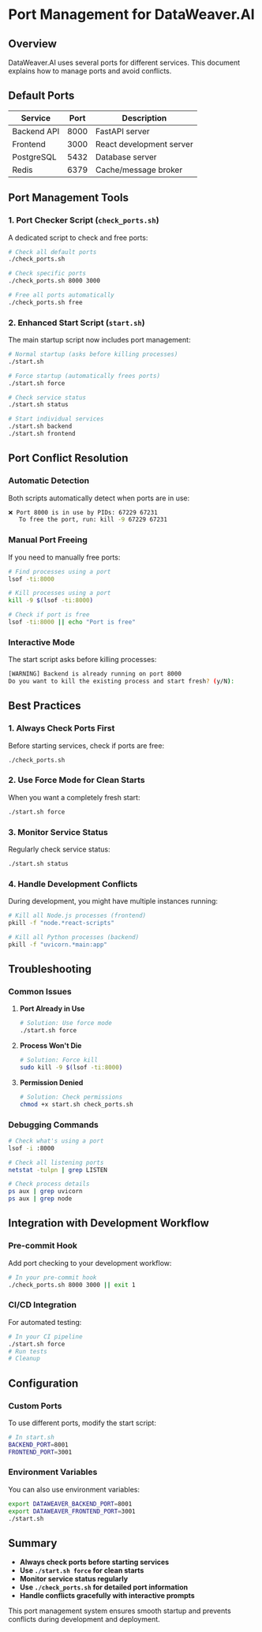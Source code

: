 # Port Management for DataWeaver.AI

## Overview

DataWeaver.AI uses several ports for different services. This document explains how to manage ports and avoid conflicts.

## Default Ports

| Service | Port | Description |
|---------|------|-------------|
| Backend API | 8000 | FastAPI server |
| Frontend | 3000 | React development server |
| PostgreSQL | 5432 | Database server |
| Redis | 6379 | Cache/message broker |

## Port Management Tools

### 1. Port Checker Script (`check_ports.sh`)

A dedicated script to check and free ports:

```bash
# Check all default ports
./check_ports.sh

# Check specific ports
./check_ports.sh 8000 3000

# Free all ports automatically
./check_ports.sh free
```

### 2. Enhanced Start Script (`start.sh`)

The main startup script now includes port management:

```bash
# Normal startup (asks before killing processes)
./start.sh

# Force startup (automatically frees ports)
./start.sh force

# Check service status
./start.sh status

# Start individual services
./start.sh backend
./start.sh frontend
```

## Port Conflict Resolution

### Automatic Detection

Both scripts automatically detect when ports are in use:

```bash
❌ Port 8000 is in use by PIDs: 67229 67231
   To free the port, run: kill -9 67229 67231
```

### Manual Port Freeing

If you need to manually free ports:

```bash
# Find processes using a port
lsof -ti:8000

# Kill processes using a port
kill -9 $(lsof -ti:8000)

# Check if port is free
lsof -ti:8000 || echo "Port is free"
```

### Interactive Mode

The start script asks before killing processes:

```bash
[WARNING] Backend is already running on port 8000
Do you want to kill the existing process and start fresh? (y/N):
```

## Best Practices

### 1. Always Check Ports First

Before starting services, check if ports are free:

```bash
./check_ports.sh
```

### 2. Use Force Mode for Clean Starts

When you want a completely fresh start:

```bash
./start.sh force
```

### 3. Monitor Service Status

Regularly check service status:

```bash
./start.sh status
```

### 4. Handle Development Conflicts

During development, you might have multiple instances running:

```bash
# Kill all Node.js processes (frontend)
pkill -f "node.*react-scripts"

# Kill all Python processes (backend)
pkill -f "uvicorn.*main:app"
```

## Troubleshooting

### Common Issues

1. **Port Already in Use**
   ```bash
   # Solution: Use force mode
   ./start.sh force
   ```

2. **Process Won't Die**
   ```bash
   # Solution: Force kill
   sudo kill -9 $(lsof -ti:8000)
   ```

3. **Permission Denied**
   ```bash
   # Solution: Check permissions
   chmod +x start.sh check_ports.sh
   ```

### Debugging Commands

```bash
# Check what's using a port
lsof -i :8000

# Check all listening ports
netstat -tulpn | grep LISTEN

# Check process details
ps aux | grep uvicorn
ps aux | grep node
```

## Integration with Development Workflow

### Pre-commit Hook

Add port checking to your development workflow:

```bash
# In your pre-commit hook
./check_ports.sh 8000 3000 || exit 1
```

### CI/CD Integration

For automated testing:

```bash
# In your CI pipeline
./start.sh force
# Run tests
# Cleanup
```

## Configuration

### Custom Ports

To use different ports, modify the start script:

```bash
# In start.sh
BACKEND_PORT=8001
FRONTEND_PORT=3001
```

### Environment Variables

You can also use environment variables:

```bash
export DATAWEAVER_BACKEND_PORT=8001
export DATAWEAVER_FRONTEND_PORT=3001
./start.sh
```

## Summary

- **Always check ports before starting services**
- **Use `./start.sh force` for clean starts**
- **Monitor service status regularly**
- **Use `./check_ports.sh` for detailed port information**
- **Handle conflicts gracefully with interactive prompts**

This port management system ensures smooth startup and prevents conflicts during development and deployment. 